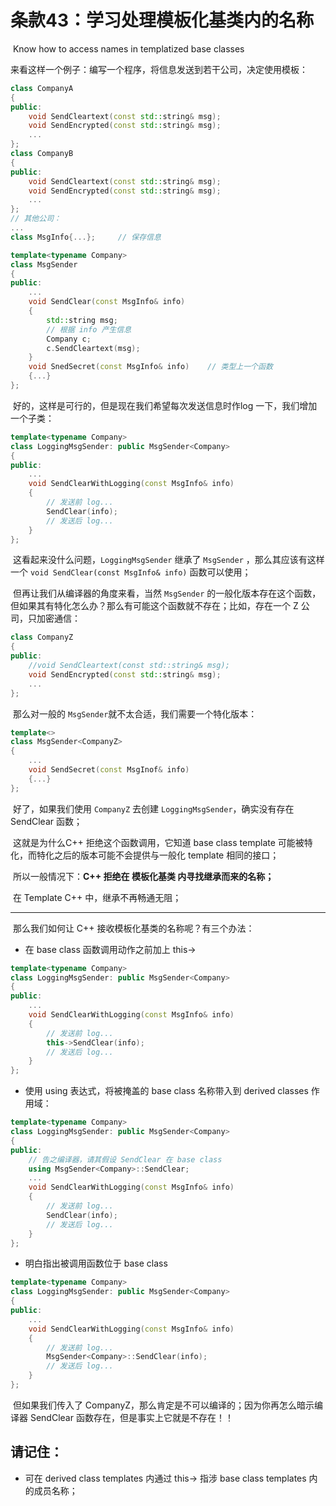 # 条款43：学习处理模板化基类内的名称

​		Know how to access names in templatized base classes

​	来看这样一个例子：编写一个程序，将信息发送到若干公司，决定使用模板：

````c++
class CompanyA
{
public:
    void SendCleartext(const std::string& msg);
    void SendEncrypted(const std::string& msg);
   	...
};
class CompanyB
{
public:
    void SendCleartext(const std::string& msg);
    void SendEncrypted(const std::string& msg);
   	...
};
// 其他公司：
...
class MsgInfo{...};		// 保存信息

template<typename Company>
class MsgSender
{
public:
    ...
    void SendClear(const MsgInfo& info)
    {
        std::string msg;
        // 根据 info 产生信息
        Company c;
        c.SendCleartext(msg);
	}
    void SnedSecret(const MsgInfo& info)	// 类型上一个函数
    {...}
};
````

​	好的，这样是可行的，但是现在我们希望每次发送信息时作log 一下，我们增加一个子类：

````c++
template<typename Company>
class LoggingMsgSender: public MsgSender<Company>
{
public:
	...
    void SendClearWithLogging(const MsgInfo& info)
    {
        // 发送前 log...
        SendClear(info);
        // 发送后 log...
	}
};
````

​	这看起来没什么问题，`LoggingMsgSender` 继承了 `MsgSender` ，那么其应该有这样一个  `void SendClear(const MsgInfo& info)` 函数可以使用；

​	但再让我们从编译器的角度来看，当然 `MsgSender` 的一般化版本存在这个函数，但如果其有特化怎么办？那么有可能这个函数就不存在；比如，存在一个 Z 公司，只加密通信：

````c++
class CompanyZ
{
public:
    //void SendCleartext(const std::string& msg);
    void SendEncrypted(const std::string& msg);
   	...
};
````

​	那么对一般的 `MsgSender`就不太合适，我们需要一个特化版本：

```c++
template<>
class MsgSender<CompanyZ>
{
	...
    void SendSecret(const MsgInof& info)
    {...}
};
```

​	好了，如果我们使用 `CompanyZ` 去创建 `LoggingMsgSender`，确实没有存在 SendClear 函数；

​	这就是为什么C++ 拒绝这个函数调用，它知道 base class template 可能被特化，而特化之后的版本可能不会提供与一般化 template 相同的接口；

​	所以一般情况下：**C++ 拒绝在 模板化基类 内寻找继承而来的名称；**

​	在 Template C++ 中，继承不再畅通无阻；

---



​	那么我们如何让 C++ 接收模板化基类的名称呢？有三个办法：	

- 在 base class 函数调用动作之前加上 this->

````c++
template<typename Company>
class LoggingMsgSender: public MsgSender<Company>
{
public:
	...
    void SendClearWithLogging(const MsgInfo& info)
    {
        // 发送前 log...
        this->SendClear(info);
        // 发送后 log...
	}
};
````

- 使用 using 表达式，将被掩盖的 base class 名称带入到 derived classes 作用域：

````c++
template<typename Company>
class LoggingMsgSender: public MsgSender<Company>
{
public:
    // 告之编译器，请其假设 SendClear 在 base class
    using MsgSender<Company>::SendClear;
	...
    void SendClearWithLogging(const MsgInfo& info)
    {
        // 发送前 log...
        SendClear(info);
        // 发送后 log...
	}
};
````

- 明白指出被调用函数位于 base class

````c++
template<typename Company>
class LoggingMsgSender: public MsgSender<Company>
{
public:
	...
    void SendClearWithLogging(const MsgInfo& info)
    {
        // 发送前 log...
        MsgSender<Company>::SendClear(info);
        // 发送后 log...
	}
};
````

​	但如果我们传入了 CompanyZ，那么肯定是不可以编译的；因为你再怎么暗示编译器 SendClear 函数存在，但是事实上它就是不存在！！



## 请记住：

- 可在 derived class templates 内通过 this-> 指涉 base class templates 内的成员名称；

